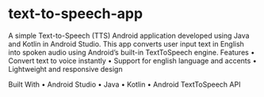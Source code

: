 # text-to-speech-app
A simple Text-to-Speech (TTS) Android application developed using Java and Kotlin in Android Studio. This app converts user input text in English into spoken audio using Android’s built-in TextToSpeech engine.
Features
	•	Convert text to voice instantly
	•	Support for english language and accents
	•	Lightweight and responsive design

Built With
	•	Android Studio
	•	Java
	•	Kotlin
	•	Android TextToSpeech API
